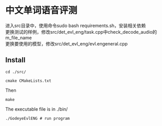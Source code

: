# 中文单词语音评测
进入src目录中，使用命令sudo bash requirements.sh，安装相关依赖<br/>
更换测试的样例，修改src/det_evl_eng/task.cpp中check_decode_audio的m_file_name<br/>
更换要使用的模型，修改src/det_evl_eng/evl.engeneral.cpp<br/>

## Install
```
cd ./src/
```
```
cmake CMakeLists.txt
```
Then<br/>
```
make
```
The executable file is in ./bin/<br/>
```
./GodeyeEvlENG # run program
```